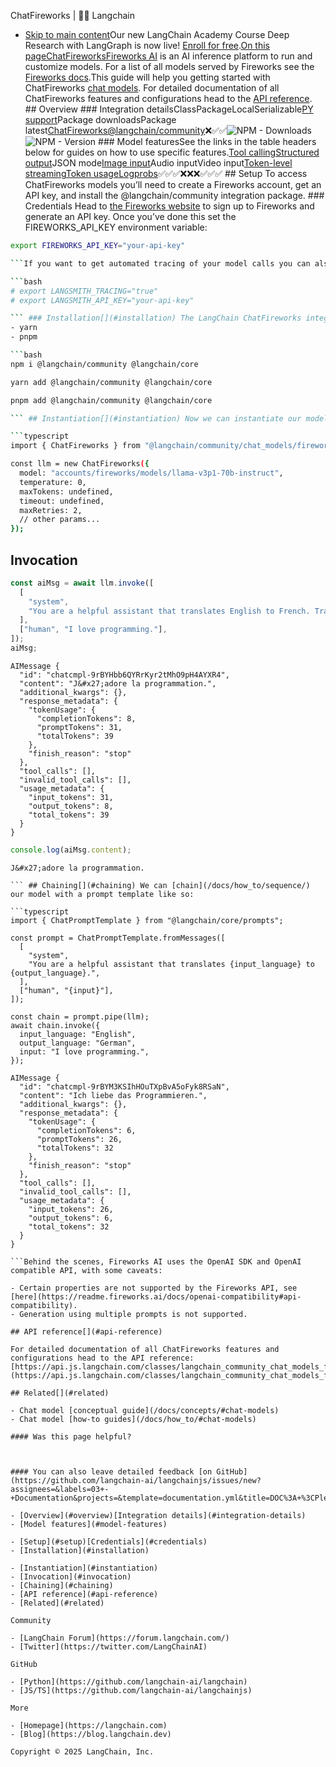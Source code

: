 ChatFireworks | 🦜️🔗 Langchain
- [Skip to main content](#__docusaurus_skipToContent_fallback)Our new LangChain Academy Course Deep Research with LangGraph is now live! [Enroll for free](https://academy.langchain.com/courses/deep-research-with-langgraph/?utm_medium=internal&utm_source=docs&utm_campaign=q3-2025_deep-research-course_co).[On this pageChatFireworksFireworks AI](https://fireworks.ai/) is an AI inference platform to run and customize models. For a list of all models served by Fireworks see the [Fireworks docs](https://fireworks.ai/models).This guide will help you getting started with ChatFireworks [chat models](/docs/concepts/chat_models). For detailed documentation of all ChatFireworks features and configurations head to the [API reference](https://api.js.langchain.com/classes/langchain_community_chat_models_fireworks.ChatFireworks.html). ## Overview[​](#overview) ### Integration details[​](#integration-details) ClassPackageLocalSerializable[PY support](https://python.langchain.com/docs/integrations/chat/fireworks)Package downloadsPackage latest[ChatFireworks](https://api.js.langchain.com/classes/langchain_community_chat_models_fireworks.ChatFireworks.html)[@langchain/community](https://www.npmjs.com/package/@langchain/community)❌✅✅![NPM - Downloads ](https://img.shields.io/npm/dm/@langchain/community?style=flat-square&label=%20&.png)![NPM - Version ](https://img.shields.io/npm/v/@langchain/community?style=flat-square&label=%20&.png) ### Model features[​](#model-features) See the links in the table headers below for guides on how to use specific features.[Tool calling](/docs/how_to/tool_calling)[Structured output](/docs/how_to/structured_output/)JSON mode[Image input](/docs/how_to/multimodal_inputs/)Audio inputVideo input[Token-level streaming](/docs/how_to/chat_streaming/)[Token usage](/docs/how_to/chat_token_usage_tracking/)[Logprobs](/docs/how_to/logprobs/)✅✅✅❌❌❌✅✅✅ ## Setup[​](#setup) To access ChatFireworks models you’ll need to create a Fireworks account, get an API key, and install the @langchain/community integration package. ### Credentials[​](#credentials) Head to [the Fireworks website](https://fireworks.ai/login) to sign up to Fireworks and generate an API key. Once you’ve done this set the FIREWORKS_API_KEY environment variable:

```bash
export FIREWORKS_API_KEY="your-api-key"

```If you want to get automated tracing of your model calls you can also set your [LangSmith](https://docs.smith.langchain.com/) API key by uncommenting below:

```bash
# export LANGSMITH_TRACING="true"
# export LANGSMITH_API_KEY="your-api-key"

``` ### Installation[​](#installation) The LangChain ChatFireworks integration lives in the @langchain/community package:tipSee [this section for general instructions on installing integration packages](/docs/how_to/installation#installing-integration-packages).npm
- yarn
- pnpm

```bash
npm i @langchain/community @langchain/core

```

```bash
yarn add @langchain/community @langchain/core

```

```bash
pnpm add @langchain/community @langchain/core

``` ## Instantiation[​](#instantiation) Now we can instantiate our model object and generate chat completions:

```typescript
import { ChatFireworks } from "@langchain/community/chat_models/fireworks";

const llm = new ChatFireworks({
  model: "accounts/fireworks/models/llama-v3p1-70b-instruct",
  temperature: 0,
  maxTokens: undefined,
  timeout: undefined,
  maxRetries: 2,
  // other params...
});

```

## Invocation[​](#invocation)

```typescript
const aiMsg = await llm.invoke([
  [
    "system",
    "You are a helpful assistant that translates English to French. Translate the user sentence.",
  ],
  ["human", "I love programming."],
]);
aiMsg;

```

```text
AIMessage {
  "id": "chatcmpl-9rBYHbb6QYRrKyr2tMhO9pH4AYXR4",
  "content": "J&#x27;adore la programmation.",
  "additional_kwargs": {},
  "response_metadata": {
    "tokenUsage": {
      "completionTokens": 8,
      "promptTokens": 31,
      "totalTokens": 39
    },
    "finish_reason": "stop"
  },
  "tool_calls": [],
  "invalid_tool_calls": [],
  "usage_metadata": {
    "input_tokens": 31,
    "output_tokens": 8,
    "total_tokens": 39
  }
}

```

```typescript
console.log(aiMsg.content);

```

```text
J&#x27;adore la programmation.

``` ## Chaining[​](#chaining) We can [chain](/docs/how_to/sequence/) our model with a prompt template like so:

```typescript
import { ChatPromptTemplate } from "@langchain/core/prompts";

const prompt = ChatPromptTemplate.fromMessages([
  [
    "system",
    "You are a helpful assistant that translates {input_language} to {output_language}.",
  ],
  ["human", "{input}"],
]);

const chain = prompt.pipe(llm);
await chain.invoke({
  input_language: "English",
  output_language: "German",
  input: "I love programming.",
});

```

```text
AIMessage {
  "id": "chatcmpl-9rBYM3KSIhHOuTXpBvA5oFyk8RSaN",
  "content": "Ich liebe das Programmieren.",
  "additional_kwargs": {},
  "response_metadata": {
    "tokenUsage": {
      "completionTokens": 6,
      "promptTokens": 26,
      "totalTokens": 32
    },
    "finish_reason": "stop"
  },
  "tool_calls": [],
  "invalid_tool_calls": [],
  "usage_metadata": {
    "input_tokens": 26,
    "output_tokens": 6,
    "total_tokens": 32
  }
}

```Behind the scenes, Fireworks AI uses the OpenAI SDK and OpenAI compatible API, with some caveats:

- Certain properties are not supported by the Fireworks API, see [here](https://readme.fireworks.ai/docs/openai-compatibility#api-compatibility).
- Generation using multiple prompts is not supported.

## API reference[​](#api-reference)

For detailed documentation of all ChatFireworks features and configurations head to the API reference: [https://api.js.langchain.com/classes/langchain_community_chat_models_fireworks.ChatFireworks.html](https://api.js.langchain.com/classes/langchain_community_chat_models_fireworks.ChatFireworks.html)

## Related[​](#related)

- Chat model [conceptual guide](/docs/concepts/#chat-models)
- Chat model [how-to guides](/docs/how_to/#chat-models)

#### Was this page helpful?



#### You can also leave detailed feedback [on GitHub](https://github.com/langchain-ai/langchainjs/issues/new?assignees=&labels=03+-+Documentation&projects=&template=documentation.yml&title=DOC%3A+%3CPlease+write+a+comprehensive+title+after+the+%27DOC%3A+%27+prefix%3E).

- [Overview](#overview)[Integration details](#integration-details)
- [Model features](#model-features)

- [Setup](#setup)[Credentials](#credentials)
- [Installation](#installation)

- [Instantiation](#instantiation)
- [Invocation](#invocation)
- [Chaining](#chaining)
- [API reference](#api-reference)
- [Related](#related)

Community

- [LangChain Forum](https://forum.langchain.com/)
- [Twitter](https://twitter.com/LangChainAI)

GitHub

- [Python](https://github.com/langchain-ai/langchain)
- [JS/TS](https://github.com/langchain-ai/langchainjs)

More

- [Homepage](https://langchain.com)
- [Blog](https://blog.langchain.dev)

Copyright © 2025 LangChain, Inc.